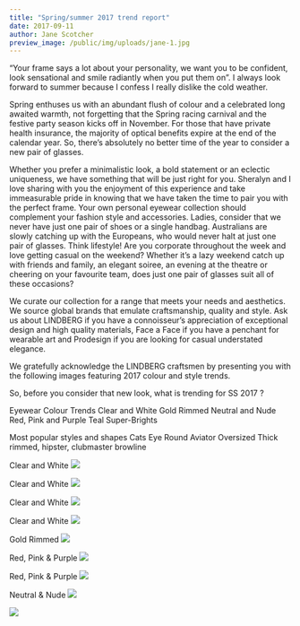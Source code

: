 ```yaml
---
title: "Spring/summer 2017 trend report"
date: 2017-09-11
author: Jane Scotcher
preview_image: /public/img/uploads/jane-1.jpg
---
```


“Your frame says a lot about your personality, we want you to be confident, look sensational and smile radiantly when you put them on”. I always look forward to summer because I confess I really dislike the cold weather.

Spring enthuses us with an abundant flush of colour and a celebrated long awaited warmth, not forgetting that the Spring racing carnival and the festive party season kicks off in November. For those that have private health insurance, the majority of optical benefits expire at the end of the calendar year. So, there’s absolutely no better time of the year to consider a new pair of glasses.

Whether you prefer a minimalistic look, a bold statement or an eclectic uniqueness, we have something that will be just right for you. Sheralyn and I love sharing with you the enjoyment of this experience and take immeasurable pride in knowing that we have taken the time to pair you with the perfect frame. Your own personal eyewear collection should complement your fashion style and accessories. Ladies, consider that we never have just one pair of shoes or a single handbag. Australians are slowly catching up with the Europeans, who would never halt at just one pair of glasses. Think lifestyle! Are you corporate throughout the week and love getting casual on the weekend? Whether it’s a lazy weekend catch up with friends and family, an elegant soiree, an evening at the theatre or cheering on your favourite team, does just one pair of glasses suit all of these occasions?

We curate our collection for a range that meets your needs and aesthetics. We source global brands that emulate craftsmanship, quality and style. Ask us about LINDBERG if you have a connoisseur’s appreciation of exceptional design and high quality materials, Face a Face if you have a penchant for wearable art and Prodesign if you are looking for casual understated elegance.

We gratefully acknowledge the LINDBERG craftsmen by presenting you with the following images featuring 2017 colour and style trends.
  
  
So, before you consider that new look, what is trending for SS 2017 ?

Eyewear Colour Trends
Clear and White
Gold Rimmed
Neutral and Nude
Red, Pink and Purple
Teal
Super-Brights

Most popular styles and shapes
Cats Eye
Round
Aviator
Oversized
Thick rimmed, hipster, clubmaster browline

Clear and White
![](/img/uploads/lindberg-n.o.w.jpg)

Clear and White
![](/img/uploads/lindberg_6505l_rgb.jpg)

Clear and White
![](/img/uploads/lindberg_6523c_rgb.jpg)

Clear and White
![](/img/uploads/lindberg9710a-e1441276708652-464x750.jpg)

Gold Rimmed
![](/img/uploads/lindberg_loub-393x600.jpg)

Red, Pink & Purple
![](/img/uploads/lindberg-eyewear-countries-around-the-world.jpg)

Red, Pink & Purple
![](/img/uploads/261ee449bb56868dff26d2b6623bf4e7.jpg)

Neutral & Nude
![](/img/uploads/eebd775dfc9ff4c7116e991645f3aec0.jpg)

![](/img/uploads/signature.png)
